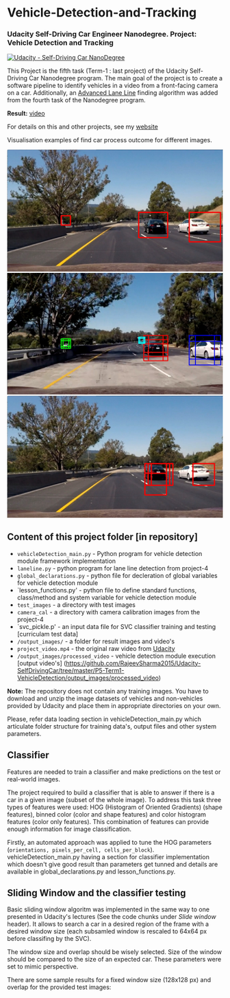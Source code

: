 # Vehicle-Detection-and-Tracking
### Udacity Self-Driving Car Engineer Nanodegree. Project: Vehicle Detection and Tracking

[![Udacity - Self-Driving Car NanoDegree](https://s3.amazonaws.com/udacity-sdc/github/shield-carnd.svg)](http://www.udacity.com/drive)

This Project is the fifth task (Term-1 : last project) of the Udacity Self-Driving Car Nanodegree program. The main goal of the project is to create 
a software pipeline to identify vehicles in a video from a front-facing camera on a car. Additionally, an [Advanced Lane Line](https://github.com/RajeevSharma2015/Udacity-SelfDrivingCar/new/master/P5-Term1-VehicleDetection) 
finding algorithm was added from the fourth task of the Nanodegree program.

**Result:** [video](https://drive.google.com/file/d/1JsZYJqyH0e55xl2ncq6T4AXdr0qblPxv/view?usp=sharing)

For details on this and other projects, see my [website](https://github.com/rajeevsharma2015)

Visualisation examples of find car process outcome for different images.  

![ Find Car Process - Outcome ](output_images/test_images/find_car_process_test6.jpg)
![ Find Car's Processes - Outcome ](output_images/test_images/test_imagesslide_window_test5.jpg)
![ Find Car's Processes - Outcome ](output_images/test_images/test6.jpg)

## Content of this project folder [in repository]

- `vehicleDetection_main.py` - Python program for vehicle detection module framework implementation
- `laneline.py` - python program for lane line detection from project-4
- `global_declarations.py` - python file for decleration of global variables for vehicle detection module
- `lesson_functions.py' - python file to define standard functions, class/method and system variable for vehicle detection module
- `test_images` - a directory with test images
- `camera_cal` - a directory with camera calibration images from the project-4
- `svc_pickle.p' - an input data file for SVC classifier training and testing [curriculam test data]
- `/output_images/` - a folder for result images and video's
- `project_video.mp4` - the original raw video from [Udacity](https://github.com/udacity/CarND-Vehicle-Detection)
- `/output_images/processed_video` - vehicle detection module execution [output video's] (https://github.com/RajeevSharma2015/Udacity-SelfDrivingCar/tree/master/P5-Term1-VehicleDetection/output_images/processed_video)

**Note:** The repository does not contain any training images. You have to download and unzip the image datasets of vehicles and 
non-vehicles provided by Udacity and place them in appropriate directories on your own.

Please, refer data loading section in vehicleDetection_main.py which articulate folder structure for training data's, output files and other system parameters.


## Classifier

Features are needed to train a classifier and make predictions on the test or real-world images.

The project required to build a classifier that is able to answer if there is a car in a given image (subset of the whole image).
To address this task three types of features were used: HOG (Histogram of Oriented Gradients) (shape features), binned color 
(color and shape features) and color histogram features (color only features). This combination of features can provide enough 
information for image classification.

Firstly, an automated approach was applied to tune the HOG parameters (`orientations, pixels_per_cell, cells_per_block`). vehicleDetection_main.py
having a section for classifier implementation which doesn't give good result than parameters get tunned and details are available in 
global_declarations.py and lesson_functions.py. 


## Sliding Window and the classifier testing

Basic sliding window algoritm was implemented in the same way to one presented in Udacity's lectures (See the code chunks under 
*Slide window* header). It allows to search a car in a desired region of the frame with a desired window size (each subsamled 
window is rescaled to 64x64 px before classifing by the SVC).

The window size and overlap should be wisely selected. Size of the window should be compared to the size of an expected car. 
These parameters were set to mimic perspective.

There are some sample results for a fixed window size (128x128 px) and overlap for the provided test images:





